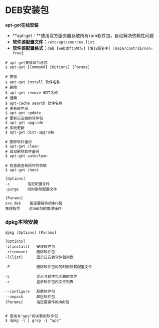 # DEB安装包

**apt-get在线安装**

* **apt-get：**使用官方服务器存放所有rpm软件包，自动解决依赖性问题
* **软件源配置文件：**`/etc/apt/sources.list`
* **软件源配置格式：**`deb [web或ftp地址] [发行版名字] [main/contrib/non-free]`

```
# apt-get安装命令格式
$ apt-get [Command] [Options] [Params]

# 安装
$ apt-get install 软件名称
# 删除
$ apt-get remove 软件名称
# 搜索
$ apt-cache search 软件名称
# 更新软件源
$ apt-get update
# 更新已安装的软件包
$ apt-get upgrade
# 系统更新
$ apt-get dist-upgrade

# 删除软件备份
$ apt-get clean
# 自动删除软件备份
$ apt-get autoclean

# 检查是否有损坏的依赖
$ apt-get check

[Options]
-c        指定配置文件
-purge    同时删除配置文件

[Params]
xxx.deb    指定要操作的deb包
管理指令    对deb包的管理操作
```

### dpkg本地安装

```
dpkg [Options] [Params]

[Options]
-i(install)   安装软件包
-r(remove)    删除软件包
-l(list)      显示已安装软件包列表

-P            删除软件包的同时删除其配置文件

-L            显示与软件包关联的文件
-c            显示软件包内文件列表

--configure   配置软件包
--unpack      解压软件包
[Params]      指定要操作的deb包


# 查找与"wps"相关联的软件包
$ dpkg -l | grep -i "wps"
```